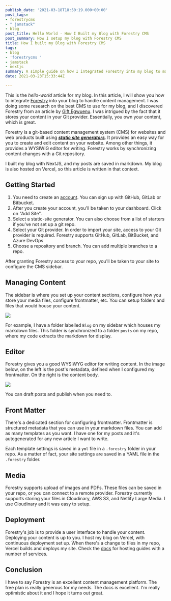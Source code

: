 ```yaml
---
publish_date: '2021-03-18T18:50:19.000+00:00'
post_tags:
- forestrycms
- " jamstack"
- blog
post_title: Hello World - How I Built my Blog with Forestry CMS
post_summary: How I setup my blog with Forestry CMS
title: How I built my Blog with Forestry CMS
tags:
- blog
- 'forestrycms '
- jamstack
- nextjs
summary: A simple guide on how I integrated Forestry into my blog to manage my articles.
date: 2021-03-23T15:33:44Z

---
```

This is the _hello-world_ article for my blog. In this article, I will show you how to integrate [Forestry](https://forestry.io/) into your blog to handle content management. I was doing some research on the best CMS to use for my blog, and I discovered Forestry from an article by [Gift Egwuenu](https://giftegwuenu.netlify.app/how-i-moved-my-blog-to-forestry-cms/). I was intrigued by the fact that it stores your content in your Git provider. Essentially, you own your content, which is great.

Forestry is a git-based content management system (CMS) for websites and web products built using [**_static site generators_**](https://forestry.io/docs/faqs/glossary/static-site-generators/ "Static Site Generators"). It provides an easy way for you to create and edit content on your website. Among other things, it provides a WYSIWIG editor for writing. Forestry works by synchronizing content changes with a Git repository. 

I built my blog with NextJS, and my posts are saved in markdown. My blog is also hosted on Vercel, so this article is written in that context.

## Getting Started

1. You need to create an [account](https://app.forestry.io/login). You can sign up with GitHub, GitLab or Bitbucket.
2. After you create your account, you'll be taken to your dashboard. Click on "Add Site".
3. Select a static-site generator. You can also choose from a list of starters if you've not set up a git repo.
4. Select your Git provider. In order to import your site, access to your Git provider is required. Forestry supports GitHub, GitLab, BitBucket, and Azure DevOps
5. Choose a repository and branch. You can add multiple branches to a repo.

After granting Forestry access to your repo, you'll be taken to your site to configure the CMS sidebar.

## Managing Content

The sidebar is where you set up your content sections, configure how you store your media files, configure frontmatter, etc. You can setup folders and files that would house your content. 

![](https://res.cloudinary.com/chuck-huey/image/upload/v1617276985/personal/blog/images/Screenshot_2021-04-01_at_12.35.53_yhhlef.png)

For example, I have a folder labelled `Blog` on my sidebar which houses my markdown files. This folder is synchronized to a folder `posts` on my repo, where my code extracts the markdown for display.

## Editor

Forestry gives you a good WYSIWYG editor for writing content. In the image below, on the left is the post's metadata, defined when I configured my frontmatter. On the right is the content body.

![](https://res.cloudinary.com/chuck-huey/image/upload/v1617276663/personal/blog/images/Screenshot_2021-04-01_at_12.22.16_wfu12z_c_scale_w_1248_kpq0tg.png)

You can draft posts and publish when you need to.

## Front Matter

There's a dedicated section for configuring frontmatter. Frontmatter is structured metadata that you can use in your markdown files. You can add as many templates as you want. I have one for my posts and it's autogenerated for any new article I want to write.

Each template settings is saved in a `yml` file in a  `.forestry` folder in your repo. As a matter of fact, your site settings are saved in a YAML file in the `.forestry` folder.

## Media 

Forestry supports upload of images and PDFs. These files can be saved in your repo, or you can connect to a remote provider. Forestry currently supports storing your files in Cloudinary, AWS S3, and Netlify Large Media. I use Cloudinary and it was easy to setup.

## Deployment

Forestry's job is to provide a user interface to handle your content. Deploying your content is up to you. I host my blog on Vercel, with continuous deployment set up.  When there's a change to files in my repo, Vercel builds and deploys my site. Check the [docs](https://forestry.io/docs/hosting/) for hosting guides with a number of services.

## Conclusion

I have to say Forestry is an excellent content management platform. The free plan is really generous for my needs. The docs is excellent. I'm really optimistic about it and I hope it turns out great.